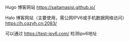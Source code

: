 Hugo 博客网站
https://saitamasisi.github.io/

Halo 博客网站（主要使用，需公网IPV6或手机数据网络访问）
https://h.cqzyh.cn:2083/

可以通过 https://test-ipv6.com/ 检测ipv6地址

